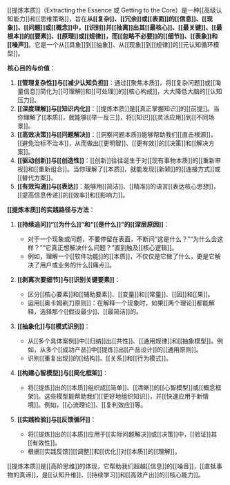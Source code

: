[[提炼本质]]（Extracting the Essence 或 Getting to the Core）是一种[[高级认知能力]]和[[思维策略]]，旨在**从[[复杂]]、[[冗余]]或[[表面]]的[[信息]]、[[现象]]、[[问题]]或[[概念]]中，[[识别]]并[[抽离]]出其[[最核心]]、[[最关键]]、[[最根本]]的[[要素]]、[[原理]]或[[规律]]，而[[忽略不必要]]的[[细节]]、[[表象]]和[[噪声]]**。它是一个从[[具象]]到[[抽象]]、从[[现象]]到[[规律]]的[[元认知循环模型]]。

**核心目的与价值**：

1.  **[[管理复杂性]]与[[减少认知负担]]**：通过[[聚焦本质]]，将[[复杂问题]]或[[海量信息]]简化为[[可理解]]和[[可处理]]的[[核心构成]]，大大降低大脑的[[认知压力]]。
2.  **[[深度理解]]与[[知识内化]]**：[[提炼本质]]是[[真正掌握知识]]的[[前提]]。当你理解了[[本质]]，就能够[[举一反三]]，将[[知识]][[灵活应用]]到[[不同场景]]。
3.  **[[高效决策]]与[[问题解决]]**：[[洞察问题本质]]能够帮助我们[[直击根源]]，[[避免治标不治本]]，从而做出[[更明智]]、[[更有效]]的[[决策]]和[[解决方案]]。
4.  **[[驱动创新]]与[[创造性]]**：[[创新]]往往诞生于对[[现有事物本质]]的[[重新审视]]和[[重新组合]]。当你理解了[[本质]]，就能发现[[新颖]]的[[连接方式]]或[[替代方案]]。
5.  **[[有效沟通]]与[[表达]]**：能够用[[简洁]]、[[精准]]的语言[[表达核心思想]]，[[提高信息传递]]的[[效率]]和[[影响力]]。

**[[提炼本质]]的实践路径与方法**：

1.  **[[持续追问]]“[[为什么]]”和“[[是什么]]”的[[深层原因]]**：
    *   对于一个现象或问题，不要停留在表面，不断问“这是什么？”“为什么会这样？”“它真正想解决什么问题？”直到触及[[核心逻辑]]。
    *   例如，理解一个[[软件功能]]的[[本质]]，不仅仅是它做了什么，更是它解决了用户或业务的什么[[痛点]]。

2.  **[[剥离次要细节]]与[[识别关键要素]]**：
    *   区分[[核心要素]]和[[辅助要素]]、[[变量]]和[[常量]]、[[因]]和[[果]]。
    *   运用[[奥卡姆剃刀原则]]：在解释一个现象时，如果[[两个理论]]都能解释，选择那个[[假设最少]]、[[最简洁]]的。

3.  **[[抽象化]]与[[模式识别]]**：
    *   从[[多个具体案例]]中[[归纳]]出[[共性]]、[[通用规律]]和[[抽象模型]]。例如，从多个[[成功产品]]中[[提炼]]出[[产品设计]]的[[通用原则]]。
    *   识别[[重复出现]]的[[结构]]、[[关系]]和[[行为模式]]。

4.  **[[构建心智模型]]与[[简化框架]]**：
    *   将[[提炼]]出的[[本质]]组织成[[简单]]、[[清晰]]的[[心智模型]]或[[概念框架]]。这些模型能帮助我们[[更好地组织知识]]，并[[快速应用于新情境]]。例如，[[心流理论]]、[[复利效应]]等。

5.  **[[实践检验]]与[[反馈循环]]**：
    *   将[[提炼]]出的[[本质]]应用于[[实际问题解决]]或[[决策]]中，[[验证]]其[[有效性]]。
    *   根据[[实践反馈]][[调整]]和[[优化]]对[[本质]]的[[理解]]。

[[提炼本质]]是[[高阶思维]]的体现，它帮助我们超越[[信息]]的[[噪音]]，[[直抵事物的真谛]]，是[[认知升维]]、[[持续学习]]和[[高效产出]]的[[核心能力]]。